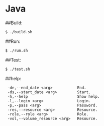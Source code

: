 # Java

##Build:
```
$ ./build.sh
```

##Run:
```
$ ./run.sh
```

##Test:
```
$ ./test.sh
```

##help:
```
 -de,--end_date <arg>           End.
 -ds,--start_date <arg>         Start.
 -h,--help                      Show help.
 -l,--login <arg>               Login.
 -p,--pass <arg>                Password.
 -res,--resource <arg>          Resource.
 -role,--role <arg>             Role.
 -vol,--volume_resource <arg>   Resource.
```
